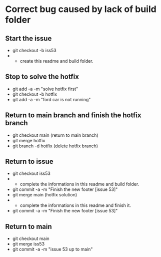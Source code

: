 # Correct bug caused by lack of build folder

## Start the issue
- git checkout -b iss53
- - create this readme and build folder.

## Stop to solve the hotfix
- git add -a -m "solve hotfix first"
- git checkout -b hotfix
- git add -a -m "ford car is not running"

## Return to main branch and finish the hotfix branch
- git checkout main (return to main branch)
- git merge hotfix
- git branch -d hotfix (delete hotfix branch)

## Return to issue
- git checkout iss53
- - complete the informations in this readme and build folder.
- git commit -a -m "Finish the new footer [issue 53]"
- git merge main (hotfix solution)
- - complete the informations in this readme and finish it.
- git commit -a -m "Finish the new footer [issue 53]"

## Return to main
- git checkout main
- git merge iss53
- git commit -a -m "issue 53 up to main"

